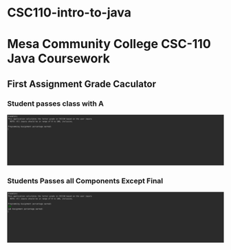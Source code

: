 # CSC110-intro-to-java
# Mesa Community College CSC-110 Java Coursework

## First Assignment Grade Caculator
### Student passes class with A
![1](https://github.com/RamziJabali/CSC110-intro-to-java/blob/master/screen-shots/gradeCalc-test1.gif)

### Students Passes all Components Except Final
![2](https://github.com/RamziJabali/CSC110-intro-to-java/blob/master/screen-shots/gradeCalc-test2.gif)

